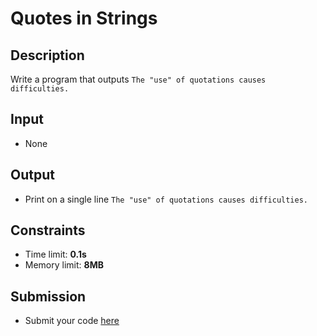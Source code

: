 # Quotes in Strings

## Description
Write a program that outputs `The "use" of quotations causes difficulties.`

## Input
- None

## Output
- Print on a single line `The "use" of quotations causes difficulties.`

## Constraints
- Time limit: **0.1s**
- Memory limit: **8MB**

## Submission
- Submit your code [here](http://bgcoder.com/Contests/Compete/Index/313#0)
